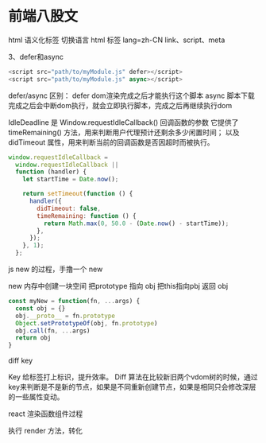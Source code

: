 # 前端八股文
html 
语义化标签
切换语言 html 标签 lang=zh-CN
link、script、meta

3、defer和async
```js
<script src="path/to/myModule.js" defer></script>
<script src="path/to/myModule.js" async></script>

```
defer/async 区别：
defer dom渲染完成之后才能执行这个脚本
async 脚本下载完成之后会中断dom执行，就会立即执行脚本，完成之后再继续执行dom


IdleDeadline 是 Window.requestIdleCallback() 回调函数的参数
它提供了 timeRemaining() 方法，用来判断用户代理预计还剩余多少闲置时间；
以及 didTimeout 属性，用来判断当前的回调函数是否因超时而被执行。

```js
window.requestIdleCallback =
  window.requestIdleCallback ||
  function (handler) {
    let startTime = Date.now();

    return setTimeout(function () {
      handler({
        didTimeout: false,
        timeRemaining: function () {
          return Math.max(0, 50.0 - (Date.now() - startTime));
        },
      });
    }, 1);
  };

```

js  new 的过程，手撸一个 new

new 内存中创建一块空间
把prototype 指向 obj
把this指向pbj
返回 obj

```js
const myNew = function(fn, ...args) {
  const obj = {}
  obj.__proto__ = fn.prototype
  Object.setPrototypeOf(obj, fn.prototype)
  obj.call(fn, ...args)
  return obj
}
```



diff key 

Key 给标签打上标识，提升效率。
Diff 算法在比较新旧两个vdom树的时候，通过key来判断是不是新的节点，如果是不同重新创建节点，如果是相同只会修改深层的一些属性变动。





react 渲染函数组件过程

执行 render 方法，转化
